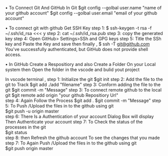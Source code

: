 •	To Connect Git And GitHub 
In Git
$git config --golbal user.name "name of your github account"
$git config --golbal user.email "email of your github account"

•	To connect git with github
Get SSH Key
step 1:  $ ssh-keygen -t rsa -f ~/.ssh/id_rsa <<< y
step 2:  cat  ~/.ssh/id_rsa.pub
step 3: copy the generated key 
step 4: Open GitHub> Settings>SSh and GPG keys
step 5: Title the SSh key and Paste the Key and save 
then finally ,
$ ssh -T git@github.com
You've successfully authenticated, but GitHub does not provide shell access.


•	In GitHub 
Create a Respositiory and also Create a Folder On your Local system 
then Open the folder in the vscode and bulid yout project

In vscode terminal ,
step 1: Initialize the git 
$git init
step 2: Add the file to the git to Track 
$git add ./add "filename"
step 3: Conform adding the file to the git 
$git commit -m "Message"
step 3: To connect remote github to the local git 
$git remote add origin "your github Repositiory Url"  
step 4: Again Follow the Process
$git add . 
$git commit -m "Message"
step 5: To Push /Upload the files in to the github using git                
$git push -u origin master     
step 6: There Is a Authentication of your account Dialog Box will display                
Then Authenticate your account
step 7: To Check the status of the processes in the git                
$git status  
step 8: then Refresh the github account To see the changes that you made 
step 7: To Again Push /Upload the files in to the github using git                
$git push origin master
